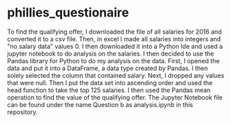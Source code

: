 # phillies_questionaire

To find the qualifying offer, I downloaded the file of all salaries for 2016 and converted it to a csv file. Then, in excel I made all salaries into integers and "no salary data" values 0. I then downloaded it into a Python Ide and used a jupyter notebook to do analysis on the salaries. I then decided to use the Pandas library for Python to do my analysis on the data. First, I opened the data and put it into a DataFrame, a data type created by Pandas. I then solely selected the column that contained salary. Next, I dropped any values that were null. Then I put the data set into ascending order and used the head function to take the top 125 salaries. I then used the Pandas mean operation to find the value of the qualifying offer. The Jupyter Notebook file can be found under the name Question b as analysis.ipynb in this repository. 
